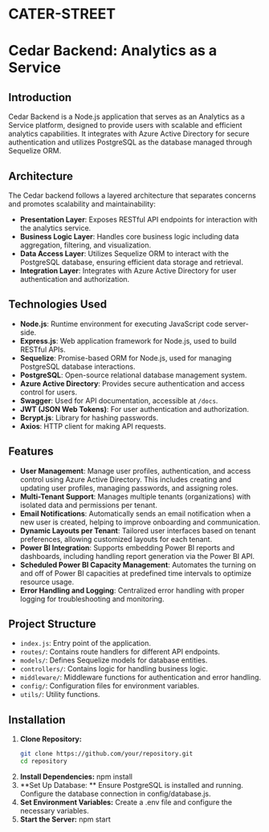# CATER-STREET
# Cedar Backend: Analytics as a Service

## Introduction
Cedar Backend is a Node.js application that serves as an Analytics as a Service platform, designed to provide users with scalable and efficient analytics capabilities. It integrates with Azure Active Directory for secure authentication and utilizes PostgreSQL as the database managed through Sequelize ORM.

## Architecture
The Cedar backend follows a layered architecture that separates concerns and promotes scalability and maintainability:

- **Presentation Layer**: Exposes RESTful API endpoints for interaction with the analytics service.
- **Business Logic Layer**: Handles core business logic including data aggregation, filtering, and visualization.
- **Data Access Layer**: Utilizes Sequelize ORM to interact with the PostgreSQL database, ensuring efficient data storage and retrieval.
- **Integration Layer**: Integrates with Azure Active Directory for user authentication and authorization.

## Technologies Used
- **Node.js**: Runtime environment for executing JavaScript code server-side.
- **Express.js**: Web application framework for Node.js, used to build RESTful APIs.
- **Sequelize**: Promise-based ORM for Node.js, used for managing PostgreSQL database interactions.
- **PostgreSQL**: Open-source relational database management system.
- **Azure Active Directory**: Provides secure authentication and access control for users.
- **Swagger**: Used for API documentation, accessible at `/docs`.
- **JWT (JSON Web Tokens)**: For user authentication and authorization.
- **Bcrypt.js**: Library for hashing passwords.
- **Axios**: HTTP client for making API requests.

## Features
- **User Management**: Manage user profiles, authentication, and access control using Azure Active Directory. This includes creating and updating user profiles, managing passwords, and assigning roles.
- **Multi-Tenant Support**: Manages multiple tenants (organizations) with isolated data and permissions per tenant.
- **Email Notifications**: Automatically sends an email notification when a new user is created, helping to improve onboarding and communication.
- **Dynamic Layouts per Tenant**: Tailored user interfaces based on tenant preferences, allowing customized layouts for each tenant.
- **Power BI Integration**: Supports embedding Power BI reports and dashboards, including handling report generation via the Power BI API.
- **Scheduled Power BI Capacity Management**: Automates the turning on and off of Power BI capacities at predefined time intervals to optimize resource usage.
- **Error Handling and Logging**: Centralized error handling with proper logging for troubleshooting and monitoring.


## Project Structure

- `index.js`: Entry point of the application.
- `routes/`: Contains route handlers for different API endpoints.
- `models/`: Defines Sequelize models for database entities.
- `controllers/`: Contains logic for handling business logic.
- `middleware/`: Middleware functions for authentication and error handling.
- `config/`: Configuration files for environment variables.
- `utils/`: Utility functions.


## Installation
1. **Clone Repository:**
   ```bash
   git clone https://github.com/your/repository.git
   cd repository
2. **Install Dependencies:**
  npm install
3. **Set Up Database: **
Ensure PostgreSQL is installed and running.
Configure the database connection in config/database.js.
4. **Set Environment Variables:**
Create a .env file  and configure the necessary variables.
5. **Start the Server:**
npm start



